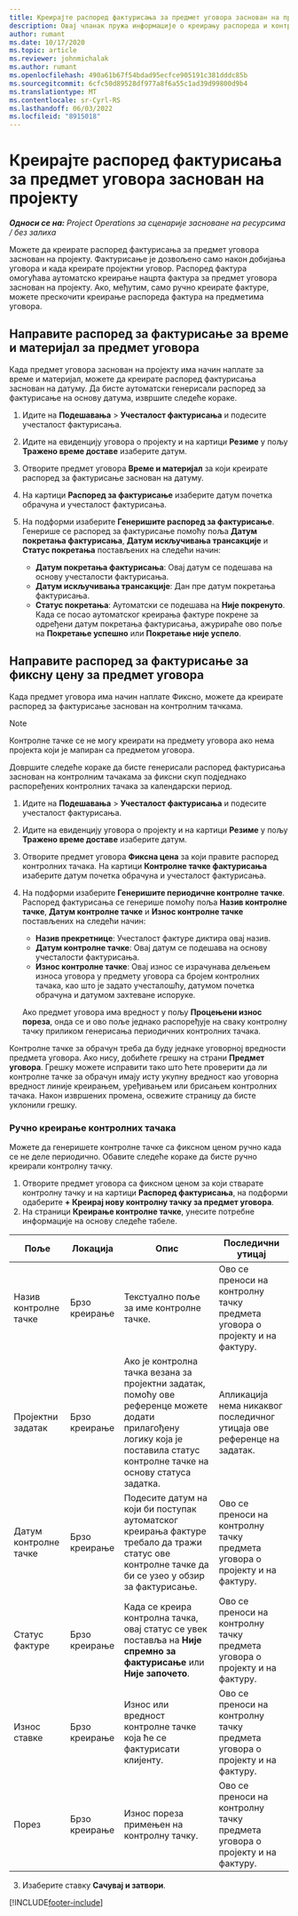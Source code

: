 ```yaml
---
title: Креирајте распоред фактурисања за предмет уговора заснован на пројекту
description: Овај чланак пружа информације о креирању распореда и контролних тачака фактурисања на предметима уговора.
author: rumant
ms.date: 10/17/2020
ms.topic: article
ms.reviewer: johnmichalak
ms.author: rumant
ms.openlocfilehash: 490a61b67f54bdad95ecfce905191c381dddc85b
ms.sourcegitcommit: 6cfc50d89528df977a8f6a55c1ad39d99800d9b4
ms.translationtype: MT
ms.contentlocale: sr-Cyrl-RS
ms.lasthandoff: 06/03/2022
ms.locfileid: "8915018"
---
```

# <a name="create-an-invoice-schedule-on-a-project-based-contract-line"></a>Креирајте распоред фактурисања за предмет уговора заснован на пројекту 

_**Односи се на:** Project Operations за сценарије засноване на ресурсима / без залиха_

Можете да креирате распоред фактурисања за предмет уговора заснован на пројекту. Фактурисање је дозвољено само након добијања уговора и када креирате пројектни уговор. Распоред фактура омогућава аутоматско креирање нацрта фактура за предмет уговора заснован на пројекту. Ако, међутим, само ручно креирате фактуре, можете прескочити креирање распореда фактура на предметима уговора.

## <a name="create-a-time-and-material-invoice-schedule-for-a-contract-line"></a>Направите распоред за фактурисање за време и материјал за предмет уговора

Када предмет уговора заснован на пројекту има начин наплате за време и материјал, можете да креирате распоред фактурисања заснован на датуму. Да бисте аутоматски генерисали распоред за фактурисање на основу датума, извршите следеће кораке.

1. Идите на **Подешавања** > **Учесталост фактурисања** и подесите учесталост фактурисања.
2. Идите на евиденцију уговора о пројекту и на картици **Резиме** у пољу **Тражено време доставе** изаберите датум.
3. Отворите предмет уговора **Време и материјал** за који креирате распоред за фактурисање заснован на датуму. 
4. На картици **Распоред за фактурисање** изаберите датум почетка обрачуна и учесталост фактурисања.
5. На подформи изаберите **Генеришите распоред за фактурисање**. Генерише се распоред за фактурисање помоћу поља **Датум покретања фактурисања**, **Датум искључивања трансакције** и **Статус покретања** постављених на следећи начин:

    - **Датум покретања фактурисања**: Овај датум се подешава на основу учесталости фактурисања.
    - **Датум искључивања трансакције**: Дан пре датум покретања фактурисања.
    - **Статус покретања**: Аутоматски се подешава на **Није покренуто**. Када се посао аутоматског креирања фактуре покрене за одређени датум покретања фактурисања, ажурираће ово поље на **Покретање успешно** или **Покретање није успело**.

## <a name="create-a-fixed-price-invoice-schedule-for-a-contract-line"></a>Направите распоред за фактурисање за фиксну цену за предмет уговора

Када предмет уговора има начин наплате Фиксно, можете да креирате распоред за фактурисање заснован на контролним тачкама. 

> [!NOTE]
> Контролне тачке се не могу креирати на предмету уговора ако нема пројекта који је мапиран са предметом уговора.

Довршите следеће кораке да бисте генерисали распоред фактурисања заснован на контролним тачакама за фиксни скуп подједнако распоређених контролних тачака за календарски период.

1. Идите на **Подешавања** > **Учесталост фактурисања** и подесите учесталост фактурисања.
2. Идите на евиденцију уговора о пројекту и на картици **Резиме** у пољу **Тражено време доставе** изаберите датум.
3. Отворите предмет уговора **Фиксна цена** за који правите распоред контролних тачака. На картици **Контролне тачке фактурисања** изаберите датум почетка обрачуна и учесталост фактурисања. 
4. На подформи изаберите **Генеришите периодичне контролне тачке**. Распоред фактурисања се генерише помоћу поља **Назив контролне тачке**, **Датум контролне тачке** и **Износ контролне тачке** постављених на следећи начин:

    - **Назив прекретнице**: Учесталост фактуре диктира овај назив.
    - **Датум контролне тачке**: Овај датум се подешава на основу учесталости фактурисања.
    - **Износ контролне тачке**: Овај износ се израчунава дељењем износа уговора у предмету уговора са бројем контролних тачака, као што је задато учесталошћу, датумом почетка обрачуна и датумом захтеване испоруке.

    Ако предмет уговора има вредност у пољу **Процењени износ пореза**, онда се и ово поље једнако распоређује на сваку контролну тачку приликом генерисања периодичних контролних тачака.

Контролне тачке за обрачун треба да буду једнаке уговорној вредности предмета уговора. Ако нису, добићете грешку на страни **Предмет уговора**. Грешку можете исправити тако што ћете проверити да ли контролне тачке за обрачун имају исту укупну вредност као уговорна вредност линије креирањем, уређивањем или брисањем контролних тачака. Након извршених промена, освежите страницу да бисте уклонили грешку.

### <a name="manually-create-milestones"></a>Ручно креирање контролних тачака

Можете да генеришете контролне тачке са фиксном ценом ручно када се не деле периодично. Обавите следеће кораке да бисте ручно креирали контролну тачку.

1. Отворите предмет уговора са фиксном ценом за који стварате контролну тачку и на картици **Распоред фактурисања**, на подформи одаберите **+ Креирај нову контролну тачку за предмет уговора**. 
2. На страници **Креирање контролне тачке**, унесите потребне информације на основу следеће табеле.

| Поље | Локација | Опис | Последични утицај |
| --- | --- | --- | --- |
| Назив контролне тачке | Брзо креирање | Текстуално поље за име контролне тачке. | Ово се преноси на контролну тачку предмета уговора о пројекту и на фактуру. |
| Пројектни задатак | Брзо креирање | Ако је контролна тачка везана за пројектни задатак, помоћу ове референце можете додати прилагођену логику која је поставила статус контролне тачке на основу статуса задатка. | Апликација нема никаквог последичног утицаја ове референце на задатак. |
| Датум контролне тачке | Брзо креирање | Подесите датум на који би поступак аутоматског креирања фактуре требало да тражи статус ове контролне тачке да би се узео у обзир за фактурисање. | Ово се преноси на контролну тачку предмета уговора о пројекту и на фактуру. |
| Статус фактуре | Брзо креирање | Када се креира контролна тачка, овај статус се увек поставља на **Није спремно за фактурисање** или **Није започето**. | Ово се преноси на контролну тачку предмета уговора о пројекту и на фактуру. |
| Износ ставке | Брзо креирање | Износ или вредност контролне тачке која ће се фактурисати клијенту. | Ово се преноси на контролну тачку предмета уговора о пројекту и на фактуру. |
| Порез | Брзо креирање | Износ пореза примењен на контролну тачку. | Ово се преноси на контролну тачку предмета уговора о пројекту и на фактуру. |

3. Изаберите ставку **Сачувај и затвори**.


[!INCLUDE[footer-include](../includes/footer-banner.md)]